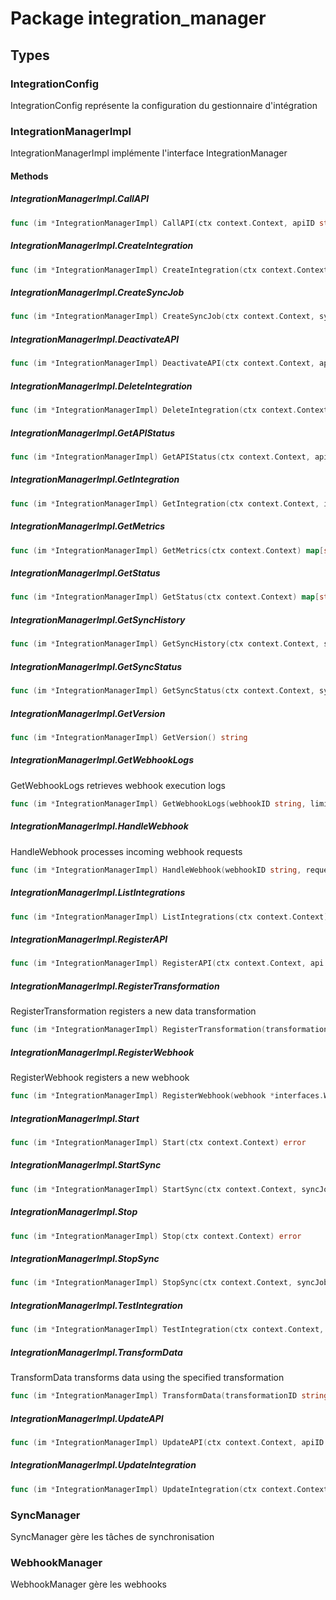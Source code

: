 # Package integration_manager

## Types

### IntegrationConfig

IntegrationConfig représente la configuration du gestionnaire d'intégration


### IntegrationManagerImpl

IntegrationManagerImpl implémente l'interface IntegrationManager


#### Methods

##### IntegrationManagerImpl.CallAPI

```go
func (im *IntegrationManagerImpl) CallAPI(ctx context.Context, apiID string, request *interfaces.APIRequest) (*interfaces.APIResponse, error)
```

##### IntegrationManagerImpl.CreateIntegration

```go
func (im *IntegrationManagerImpl) CreateIntegration(ctx context.Context, integration *interfaces.Integration) error
```

##### IntegrationManagerImpl.CreateSyncJob

```go
func (im *IntegrationManagerImpl) CreateSyncJob(ctx context.Context, syncJob *interfaces.SyncJob) error
```

##### IntegrationManagerImpl.DeactivateAPI

```go
func (im *IntegrationManagerImpl) DeactivateAPI(ctx context.Context, apiID string) error
```

##### IntegrationManagerImpl.DeleteIntegration

```go
func (im *IntegrationManagerImpl) DeleteIntegration(ctx context.Context, integrationID string) error
```

##### IntegrationManagerImpl.GetAPIStatus

```go
func (im *IntegrationManagerImpl) GetAPIStatus(ctx context.Context, apiID string) (*interfaces.APIStatus, error)
```

##### IntegrationManagerImpl.GetIntegration

```go
func (im *IntegrationManagerImpl) GetIntegration(ctx context.Context, integrationID string) (*interfaces.Integration, error)
```

##### IntegrationManagerImpl.GetMetrics

```go
func (im *IntegrationManagerImpl) GetMetrics(ctx context.Context) map[string]interface{}
```

##### IntegrationManagerImpl.GetStatus

```go
func (im *IntegrationManagerImpl) GetStatus(ctx context.Context) map[string]interface{}
```

##### IntegrationManagerImpl.GetSyncHistory

```go
func (im *IntegrationManagerImpl) GetSyncHistory(ctx context.Context, syncJobID string) ([]*interfaces.SyncEvent, error)
```

##### IntegrationManagerImpl.GetSyncStatus

```go
func (im *IntegrationManagerImpl) GetSyncStatus(ctx context.Context, syncJobID string) (*interfaces.SyncStatus, error)
```

##### IntegrationManagerImpl.GetVersion

```go
func (im *IntegrationManagerImpl) GetVersion() string
```

##### IntegrationManagerImpl.GetWebhookLogs

GetWebhookLogs retrieves webhook execution logs


```go
func (im *IntegrationManagerImpl) GetWebhookLogs(webhookID string, limit int) ([]*interfaces.WebhookLog, error)
```

##### IntegrationManagerImpl.HandleWebhook

HandleWebhook processes incoming webhook requests


```go
func (im *IntegrationManagerImpl) HandleWebhook(webhookID string, request *http.Request) error
```

##### IntegrationManagerImpl.ListIntegrations

```go
func (im *IntegrationManagerImpl) ListIntegrations(ctx context.Context) ([]*interfaces.Integration, error)
```

##### IntegrationManagerImpl.RegisterAPI

```go
func (im *IntegrationManagerImpl) RegisterAPI(ctx context.Context, api *interfaces.APIEndpoint) error
```

##### IntegrationManagerImpl.RegisterTransformation

RegisterTransformation registers a new data transformation


```go
func (im *IntegrationManagerImpl) RegisterTransformation(transformation *interfaces.DataTransformation) error
```

##### IntegrationManagerImpl.RegisterWebhook

RegisterWebhook registers a new webhook


```go
func (im *IntegrationManagerImpl) RegisterWebhook(webhook *interfaces.Webhook) error
```

##### IntegrationManagerImpl.Start

```go
func (im *IntegrationManagerImpl) Start(ctx context.Context) error
```

##### IntegrationManagerImpl.StartSync

```go
func (im *IntegrationManagerImpl) StartSync(ctx context.Context, syncJobID string) error
```

##### IntegrationManagerImpl.Stop

```go
func (im *IntegrationManagerImpl) Stop(ctx context.Context) error
```

##### IntegrationManagerImpl.StopSync

```go
func (im *IntegrationManagerImpl) StopSync(ctx context.Context, syncJobID string) error
```

##### IntegrationManagerImpl.TestIntegration

```go
func (im *IntegrationManagerImpl) TestIntegration(ctx context.Context, integrationID string) error
```

##### IntegrationManagerImpl.TransformData

TransformData transforms data using the specified transformation


```go
func (im *IntegrationManagerImpl) TransformData(transformationID string, data interface{}) (interface{}, error)
```

##### IntegrationManagerImpl.UpdateAPI

```go
func (im *IntegrationManagerImpl) UpdateAPI(ctx context.Context, apiID string, api *interfaces.APIEndpoint) error
```

##### IntegrationManagerImpl.UpdateIntegration

```go
func (im *IntegrationManagerImpl) UpdateIntegration(ctx context.Context, integrationID string, integration *interfaces.Integration) error
```

### SyncManager

SyncManager gère les tâches de synchronisation


### WebhookManager

WebhookManager gère les webhooks


